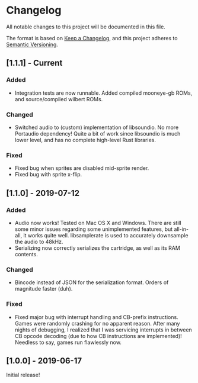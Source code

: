# Changelog

All notable changes to this project will be documented in this file.

The format is based on [Keep a Changelog](https://keepachangelog.com/en/1.0.0/), and this project
adheres to [Semantic Versioning](https://semver.org/spec/v2.0.0.html).

## [1.1.1] - Current

### Added

- Integration tests are now runnable. Added compiled mooneye-gb ROMs, and source/compiled wilbert
  ROMs.

### Changed

- Switched audio to (custom) implementation of libsoundio. No more Portaudio dependency! Quite a bit
  of work since libsoundio is much lower level, and has no complete high-level Rust libraries.

### Fixed

- Fixed bug when sprites are disabled mid-sprite render.
- Fixed bug with sprite x-flip.

## [1.1.0] - 2019-07-12

### Added

- Audio now works! Tested on Mac OS X and Windows. There are still some minor issues regarding some
  unimplemented features, but all-in-all, it works quite well. libsamplerate is used to accurately
  downsample the audio to 48kHz.
- Serializing now correctly serializes the cartridge, as well as its RAM contents.

### Changed

- Bincode instead of JSON for the serialization format. Orders of magnitude faster (duh).

### Fixed

- Fixed major bug with interrupt handling and CB-prefix instructions. Games were randomly crashing
  for no apparent reason. After many nights of debugging, I realized that I was servicing interrupts
  in between CB opcode decoding (due to how CB instructions are implemented)! Needless to say, games
  run flawlessly now.

## [1.0.0] - 2019-06-17

Initial release!
